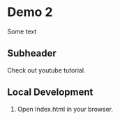 # Demo 2

Some text

## Subheader

Check out youtube tutorial.

## Local Development

1. Open Index.html in your browser.